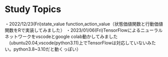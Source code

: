 # Study Topics 
・2022/12/23(Fri)state_value function,action_value（状態価値関数と行動価値関数をRで実装してみました）
・2023/01/06(Fri)TensorFlowによるニューラルネットワークをvscodeとgoogle colab動かしてみました
　(ubuntu20.04,vscode(python3.11)上でTensorFlowは対応していないみたい。python3.8~3.10だと動くっぽい）
 
